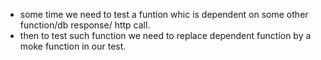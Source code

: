 - some time we need to test a funtion whic is dependent on some other function/db response/ http call.
- then to test such function we need to replace dependent function by a moke function in our test.
